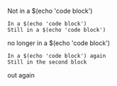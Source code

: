 Not in a $(echo 'code block')

    In a $(echo 'code block')
    Still in a $(echo 'code block')

no longer in a $(echo 'code block')

	In a $(echo 'code block') again
	Still in the second block

out again
